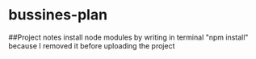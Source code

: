 # bussines-plan



##Project notes
install node modules by writing in terminal "npm install" because I removed it before uploading the project
